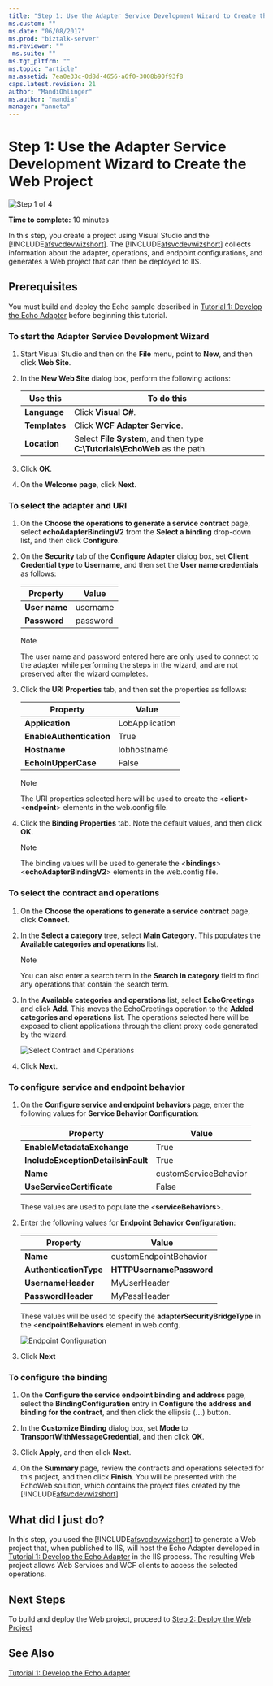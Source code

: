 ```yaml
---
title: "Step 1: Use the Adapter Service Development Wizard to Create the Web Project | Microsoft Docs"
ms.custom: ""
ms.date: "06/08/2017"
ms.prod: "biztalk-server"
ms.reviewer: ""
 ms.suite: ""
ms.tgt_pltfrm: ""
ms.topic: "article"
ms.assetid: 7ea0e33c-0d8d-4656-a6f0-3008b90f93f8
caps.latest.revision: 21
author: "MandiOhlinger"
ms.author: "mandia"
manager: "anneta"
---
```

# Step 1: Use the Adapter Service Development Wizard to Create the Web Project
![Step 1 of 4](../../adapters-and-accelerators/adapter-oracle-ebs/media/step-1of4.gif "Step_1of4")  
  
 **Time to complete:** 10 minutes  
  
 In this step, you create a project using Visual Studio and the [!INCLUDE[afsvcdevwizshort](../../includes/afsvcdevwizshort-md.md)]. The [!INCLUDE[afsvcdevwizshort](../../includes/afsvcdevwizshort-md.md)] collects information about the adapter, operations, and endpoint configurations, and generates a Web project that can then be deployed to IIS.  
  
## Prerequisites  
 You must build and deploy the Echo sample described in [Tutorial 1: Develop the Echo Adapter](../../adapters-and-accelerators/wcf-lob-adapter-sdk/tutorial-1-develop-the-echo-adapter.md) before beginning this tutorial.  
  
### To start the Adapter Service Development Wizard  
  
1.  Start Visual Studio and then on the **File** menu, point to **New**, and then click **Web Site**.  
  
2.  In the **New Web Site** dialog box, perform the following actions:  
  
    |Use this|To do this|  
    |--------------|----------------|  
    |**Language**|Click **Visual C#**.|  
    |**Templates**|Click **WCF Adapter Service**.|  
    |**Location**|Select **File System**, and then type **C:\Tutorials\EchoWeb** as the path.|  
  
3.  Click **OK**.  
  
4.  On the **Welcome page**, click **Next**.  
  
### To select the adapter and URI  
  
1.  On the **Choose the operations to generate a service contract** page, select **echoAdapterBindingV2** from the **Select a binding** drop-down list, and then click **Configure**.  
  
2.  On the **Security** tab of the **Configure Adapter** dialog box, set **Client Credential type** to **Username**, and then set the **User name credentials** as follows:  
  
    |Property|Value|  
    |--------------|-----------|  
    |**User name**|username|  
    |**Password**|password|  
  
    > [!NOTE]
    >  The user name and password entered here are only used to connect to the adapter while performing the steps in the wizard, and are not preserved after the wizard completes.  
  
3.  Click the **URI Properties** tab, and then set the properties as follows:  
  
    |Property|Value|  
    |--------------|-----------|  
    |**Application**|LobApplication|  
    |**EnableAuthentication**|True|  
    |**Hostname**|lobhostname|  
    |**EchoInUpperCase**|False|  
  
    > [!NOTE]
    >  The URI properties selected here will be used to create the \<**client**>\<**endpoint**> elements in the web.config file.  
  
4.  Click the **Binding Properties** tab. Note the default values, and then click **OK**.  
  
    > [!NOTE]
    >  The binding values will be used to generate the \<**bindings**>\<**echoAdapterBindingV2**> elements in the web.config file.  
  
### To select the contract and operations  
  
1.  On the **Choose the operations to generate a service contract** page, click **Connect**.  
  
2.  In the **Select a category** tree, select **Main Category**. This populates the **Available categories and operations** list.  
  
    > [!NOTE]
    >  You can also enter a search term in the **Search in category** field to find any operations that contain the search term.  
  
3.  In the **Available categories and operations** list, select **EchoGreetings** and click **Add**. This moves the EchoGreetings operation to the **Added categories and operations** list. The operations selected here will be exposed to client applications through the client proxy code generated by the wizard.  
  
     ![Select Contract and Operations](../../adapters-and-accelerators/wcf-lob-adapter-sdk/media/de497b32-c820-480f-84f3-a9d0d2ded86b.gif "de497b32-c820-480f-84f3-a9d0d2ded86b")  
  
4.  Click **Next**.  
  
### To configure service and endpoint behavior  
  
1.  On the **Configure service and endpoint behaviors** page, enter the following values for **Service Behavior Configuration**:  
  
    |Property|Value|  
    |--------------|-----------|  
    |**EnableMetadataExchange**|True|  
    |**IncludeExceptionDetailsinFault**|True|  
    |**Name**|customServiceBehavior|  
    |**UseServiceCertificate**|False|  
  
     These values are used to populate the \<**serviceBehaviors**>.  
  
2.  Enter the following values for **Endpoint Behavior Configuration**:  
  
    |Property|Value|  
    |--------------|-----------|  
    |**Name**|customEndpointBehavior|  
    |**AuthenticationType**|**HTTPUsernamePassword**|  
    |**UsernameHeader**|MyUserHeader|  
    |**PasswordHeader**|MyPassHeader|  
  
     These values will be used to specify the **adapterSecurityBridgeType** in the <**endpointBehaviors** element in web.confg.  
  
     ![Endpoint Configuration](../../adapters-and-accelerators/wcf-lob-adapter-sdk/media/3fd5784c-64e5-47c1-9a6f-10f12f77f726.gif "3fd5784c-64e5-47c1-9a6f-10f12f77f726")  
  
3.  Click **Next**  
  
### To configure the binding  
  
1.  On the **Configure the service endpoint binding and address** page, select the **BindingConfiguration** entry in **Configure the address and binding for the contract**, and then click the ellipsis (**…**) button.  
  
2.  In the **Customize Binding** dialog box, set **Mode** to **TransportWithMessageCredential**, and then click **OK**.  
  
3.  Click **Apply**, and then click **Next**.  
  
4.  On the **Summary** page, review the contracts and operations selected for this project, and then click **Finish**. You will be presented with the EchoWeb solution, which contains the project files created by the [!INCLUDE[afsvcdevwizshort](../../includes/afsvcdevwizshort-md.md)]  
  
## What did I just do?  
 In this step, you used the [!INCLUDE[afsvcdevwizshort](../../includes/afsvcdevwizshort-md.md)] to generate a Web project that, when published to IIS, will host the Echo Adapter developed in [Tutorial 1: Develop the Echo Adapter](../../adapters-and-accelerators/wcf-lob-adapter-sdk/tutorial-1-develop-the-echo-adapter.md) in the IIS process. The resulting Web project allows Web Services and WCF clients to access the selected operations.  
  
## Next Steps  
 To build and deploy the Web project, proceed to [Step 2: Deploy the Web Project](../../adapters-and-accelerators/wcf-lob-adapter-sdk/step-2-deploy-the-web-project.md)  
  
## See Also  
 [Tutorial 1: Develop the Echo Adapter](../../adapters-and-accelerators/wcf-lob-adapter-sdk/tutorial-1-develop-the-echo-adapter.md)